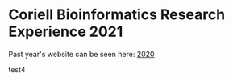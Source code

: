 

# Coriell Bioinformatics Research Experience 2021

Past year's website can be seen here: [2020](https://github.com/Coriell-BRE/2020_Bioinformatics_Research_Experience)

test4

